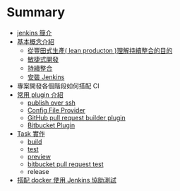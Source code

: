 # Summary

* [jenkins 簡介](README.md)
* [基本概念介紹](basic/README.md)
   * [從豐田式生產( lean producton )理解持續整合的目的](basic/lean.md)
   * [敏捷式開發](basic/agile.md)
   * [持續整合](basic/continuous-integration.md)
   * [安裝 Jenkins](basic/install.md)
* 專案開發各個階段如何搭配 CI
* [常用 plugin 介紹](plugin/README.md)
   * [publish over ssh](plugin/publish-over-ssh.md)
   * [Config File Provider](plugin/config-file-provider.md)
   * [GitHub pull request builder plugin](plugin/github_pull_request_builder.md)
   * [Bitbucket Plugin](plugin/bitbucket.md)
* [Task 實作](task/README.md)
   * [build](task/build.md)
   * [test](task/test.md)
   * [preview](task/preview.md)
   * [bitbucket pull request test](task/bitbucket-pr-test.md)
   * release
* [搭配 docker 使用 Jenkins 協助測試](withDocker/README.md)

